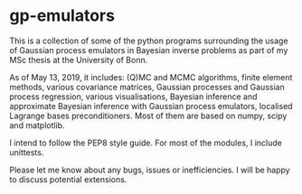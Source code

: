 # gp-emulators

This is a collection of some of the python programs surrounding the usage of Gaussian process emulators in Bayesian inverse problems as part of my MSc thesis at the University of Bonn.

As of May 13, 2019, it includes: (Q)MC and MCMC algorithms, finite element methods, various covariance matrices, Gaussian processes and Gaussian process regression, various visualisations, Bayesian inference and approximate Bayesian inference with Gaussian process emulators, localised Lagrange bases preconditioners. Most of them are based on numpy, scipy and matplotlib.

I intend to follow the PEP8 style guide. For most of the modules, I include unittests. 

Please let me know about any bugs, issues or inefficiencies. I will be happy to discuss potential extensions.
